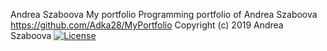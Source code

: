 Andrea Szaboova
My portfolio
Programming portfolio of Andrea Szaboova
https://github.com/Adka28/MyPortfolio
Copyright (c) 2019 Andrea Szaboova
[![License](https://img.shields.io/badge/License-Apache%202.0-blue.svg)](https://opensource.org/licenses/Apache-2.0)
